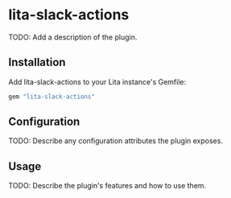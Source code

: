 # lita-slack-actions

TODO: Add a description of the plugin.

## Installation

Add lita-slack-actions to your Lita instance's Gemfile:

``` ruby
gem "lita-slack-actions"
```

## Configuration

TODO: Describe any configuration attributes the plugin exposes.

## Usage

TODO: Describe the plugin's features and how to use them.
